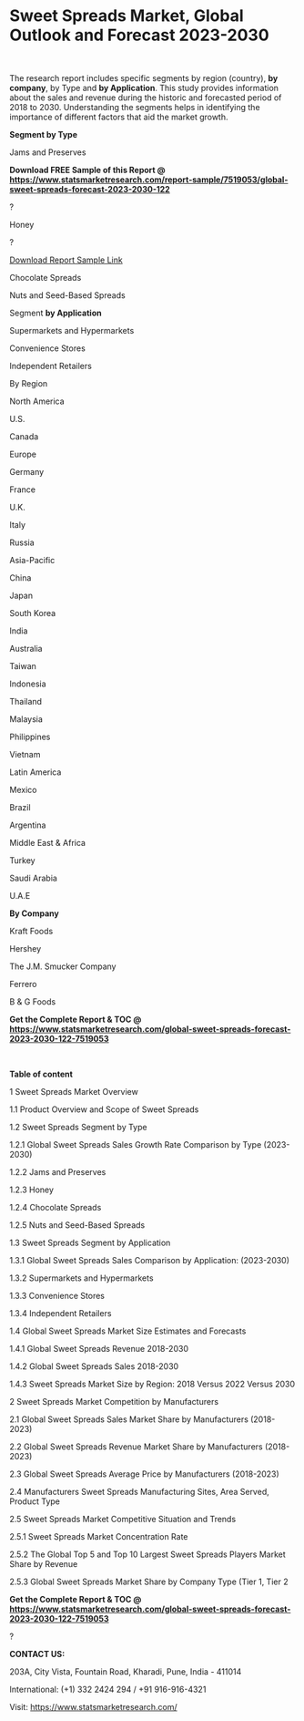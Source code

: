 <h1>Sweet Spreads Market, Global Outlook and Forecast 2023-2030</h1><br/><p>The research report includes specific segments by region (country), <strong>by company</strong>, by Type and <strong>by Application</strong>. This study provides information about the sales and revenue during the historic and forecasted period of 2018 to 2030. Understanding the segments helps in identifying the importance of different factors that aid the market growth.</p>
 
 
 
 <p><strong>Segment by Type</strong></p>
 
 
 
 <p>Jams and Preserves</p>
 
 
 
 <div><b>Download FREE Sample of this Report @ <a href="https://www.statsmarketresearch.com/download-free-sample/7519053/global-sweet-spreads-forecast-2023-2030-122">https://www.statsmarketresearch.com/report-sample/7519053/global-sweet-spreads-forecast-2023-2030-122</a></b></div>
 
 
 
 <p>? </p>
 
 
 
 <p>Honey</p>
 
 
 
 <p>? </p>
 
 
 
 <p><a href="https://www.statsmarketresearch.com/download-free-sample/7519053/global-sweet-spreads-forecast-2023-2030-122">Download Report Sample Link</a></p>
 
 
 
 <p>Chocolate Spreads</p>
 
 
 
 <p>Nuts and Seed-Based Spreads</p>
 
 
 
 <p>Segment <strong>by Application</strong></p>
 
 
 
 <p>Supermarkets and Hypermarkets</p>
 
 
 
 <p>Convenience Stores</p>
 
 
 
 <p>Independent Retailers</p>
 
 
 
 <p>By Region</p>
 
 
 
 <p>North America</p>
 
 
 
 <p>U.S.</p>
 
 
 
 <p>Canada</p>
 
 
 
 <p>Europe</p>
 
 
 
 <p>Germany</p>
 
 
 
 <p>France</p>
 
 
 
 <p>U.K.</p>
 
 
 
 <p>Italy</p>
 
 
 
 <p>Russia</p>
 
 
 
 <p>Asia-Pacific</p>
 
 
 
 <p>China</p>
 
 
 
 <p>Japan</p>
 
 
 
 <p>South Korea</p>
 
 
 
 <p>India</p>
 
 
 
 <p>Australia</p>
 
 
 
 <p>Taiwan</p>
 
 
 
 <p>Indonesia</p>
 
 
 
 <p>Thailand</p>
 
 
 
 <p>Malaysia</p>
 
 
 
 <p>Philippines</p>
 
 
 
 <p>Vietnam</p>
 
 
 
 <p>Latin America</p>
 
 
 
 <p>Mexico</p>
 
 
 
 <p>Brazil</p>
 
 
 
 <p>Argentina</p>
 
 
 
 <p>Middle East & Africa</p>
 
 
 
 <p>Turkey</p>
 
 
 
 <p>Saudi Arabia</p>
 
 
 
 <p>U.A.E</p>
 
 
 
 <p><strong>By Company</strong></p>
 
 
 
 <p>Kraft Foods</p>
 
 
 
 <p>Hershey</p>
 
 
 
 <p>The J.M. Smucker Company</p>
 
 
 
 <p>Ferrero</p>
 
 
 
 <p>B & G Foods</p>
 
 
 
 <div><b>Get the Complete Report & TOC @ <a href="https://www.statsmarketresearch.com/global-sweet-spreads-forecast-2023-2030-122-7519053">https://www.statsmarketresearch.com/global-sweet-spreads-forecast-2023-2030-122-7519053</a></b></div>
 
 
 
 <p><br />
 
 <b>Table of content</b></p>
 
 
 
 <p>1 Sweet Spreads Market Overview<br />
 
 1.1 Product Overview and Scope of Sweet Spreads<br />
 
 1.2 Sweet Spreads Segment by Type<br />
 
 1.2.1 Global Sweet Spreads Sales Growth Rate Comparison by Type (2023-2030)<br />
 
 1.2.2 Jams and Preserves<br />
 
 1.2.3 Honey<br />
 
 1.2.4 Chocolate Spreads<br />
 
 1.2.5 Nuts and Seed-Based Spreads<br />
 
 1.3 Sweet Spreads Segment by Application<br />
 
 1.3.1 Global Sweet Spreads Sales Comparison by Application: (2023-2030)<br />
 
 1.3.2 Supermarkets and Hypermarkets<br />
 
 1.3.3 Convenience Stores<br />
 
 1.3.4 Independent Retailers<br />
 
 1.4 Global Sweet Spreads Market Size Estimates and Forecasts<br />
 
 1.4.1 Global Sweet Spreads Revenue 2018-2030<br />
 
 1.4.2 Global Sweet Spreads Sales 2018-2030<br />
 
 1.4.3 Sweet Spreads Market Size by Region: 2018 Versus 2022 Versus 2030<br />
 
 2 Sweet Spreads Market Competition by Manufacturers<br />
 
 2.1 Global Sweet Spreads Sales Market Share by Manufacturers (2018-2023)<br />
 
 2.2 Global Sweet Spreads Revenue Market Share by Manufacturers (2018-2023)<br />
 
 2.3 Global Sweet Spreads Average Price by Manufacturers (2018-2023)<br />
 
 2.4 Manufacturers Sweet Spreads Manufacturing Sites, Area Served, Product Type<br />
 
 2.5 Sweet Spreads Market Competitive Situation and Trends<br />
 
 2.5.1 Sweet Spreads Market Concentration Rate<br />
 
 2.5.2 The Global Top 5 and Top 10 Largest Sweet Spreads Players Market Share by Revenue<br />
 
 2.5.3 Global Sweet Spreads Market Share by Company Type (Tier 1, Tier 2</p>
 
 
 
 <div><b>Get the Complete Report & TOC @ <a href="https://www.statsmarketresearch.com/global-sweet-spreads-forecast-2023-2030-122-7519053">https://www.statsmarketresearch.com/global-sweet-spreads-forecast-2023-2030-122-7519053</a></b></div>
 
 
 
 <p>? </p>
 
 
 
 <p><b>CONTACT US:</b><br />
 
 203A, City Vista, Fountain Road, Kharadi, Pune, India - 411014<br />
 
 International: (+1) 332 2424 294 / +91 916-916-4321<br />
 
 Visit: <a href="https://www.statsmarketresearch.com/">https://www.statsmarketresearch.com/</a></p>